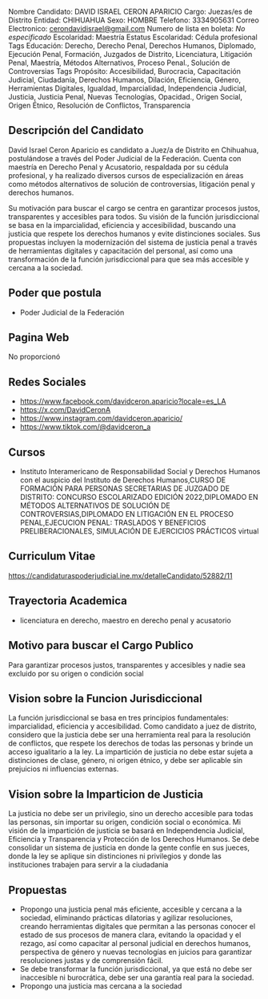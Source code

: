 Nombre Candidato: DAVID ISRAEL CERON APARICIO
Cargo: Juezas/es de Distrito
Entidad: CHIHUAHUA
Sexo: HOMBRE
Telefono: 3334905631
Correo Electronico: cerondavidisrael@gmail.com
Numero de lista en boleta: *No especificado*
Escolaridad: Maestría
Estatus Escolaridad: Cédula profesional
Tags Educación: Derecho, Derecho Penal, Derechos Humanos, Diplomado, Ejecución Penal, Formación, Juzgados de Distrito, Licenciatura, Litigación Penal, Maestría, Métodos Alternativos, Proceso Penal., Solución de Controversias
Tags Propósito: Accesibilidad, Burocracia, Capacitación Judicial, Ciudadanía, Derechos Humanos, Dilación, Eficiencia, Género, Herramientas Digitales, Igualdad, Imparcialidad, Independencia Judicial, Justicia, Justicia Penal, Nuevas Tecnologías, Opacidad., Origen Social, Origen Étnico, Resolución de Conflictos, Transparencia


## Descripción del Candidato 

David Israel Ceron Aparicio es candidato a Juez/a de Distrito en Chihuahua, postulándose a través del Poder Judicial de la Federación. Cuenta con maestría en Derecho Penal y Acusatorio, respaldada por su cédula profesional, y ha realizado diversos cursos de especialización en áreas como métodos alternativos de solución de controversias, litigación penal y derechos humanos.

Su motivación para buscar el cargo se centra en garantizar procesos justos, transparentes y accesibles para todos. Su visión de la función jurisdiccional se basa en la imparcialidad, eficiencia y accesibilidad, buscando una justicia que respete los derechos humanos y evite distinciones sociales. Sus propuestas incluyen la modernización del sistema de justicia penal a través de herramientas digitales y capacitación del personal, así como una transformación de la función jurisdiccional para que sea más accesible y cercana a la sociedad.


## Poder que postula

- Poder Judicial de la Federación


## Pagina Web

No proporcionó


## Redes Sociales

- https://www.facebook.com/davidceron.aparicio?locale=es_LA
- https://x.com/DavidCeronA
- https://www.instagram.com/davidceron.aparicio/
- https://www.tiktok.com/@davidceron_a


## Cursos

- Instituto Interamericano de Responsabilidad Social y Derechos Humanos con el auspicio del Instituto de Derechos Humanos,CURSO DE FORMACIÓN PARA PERSONAS SECRETARIAS DE JUZGADO DE DISTRITO: CONCURSO ESCOLARIZADO EDICIÓN 2022,DIPLOMADO EN MÉTODOS ALTERNATIVOS DE SOLUCIÓN DE CONTROVERSIAS,DIPLOMADO EN LITIGACIÓN EN EL PROCESO PENAL,EJECUCION PENAL: TRASLADOS Y BENEFICIOS PRELIBERACIONALES, SIMULACIÓN DE EJERCICIOS PRÁCTICOS virtual


## Curriculum Vitae

https://candidaturaspoderjudicial.ine.mx/detalleCandidato/52882/11


## Trayectoria Academica

- licenciatura en derecho, maestro en derecho penal y acusatorio


## Motivo para buscar el Cargo Publico

Para garantizar procesos justos, transparentes y accesibles y nadie sea excluido por su origen o condición social


## Vision sobre la Funcion Jurisdiccional

La función jurisdiccional se basa en tres principios fundamentales: imparcialidad, eficiencia y accesibilidad. Como candidato a juez de distrito, considero que la justicia debe ser una herramienta real para la resolución de conflictos, que respete los derechos de todas las personas y brinde un acceso igualitario a la ley. La impartición de justicia no debe estar sujeta a distinciones de clase, género, ni origen étnico, y debe ser aplicable sin prejuicios ni influencias externas.


## Vision sobre la Imparticion de Justicia

La justicia no debe ser un privilegio, sino un derecho accesible para todas las personas, sin importar su origen, condición social o económica. Mi visión de la impartición de justicia se basará en Independencia Judicial, Eficiencia y Transparencia y Protección de los Derechos Humanos. Se debe consolidar un sistema de justicia en donde la gente confíe en sus jueces, donde la ley se aplique sin distinciones ni privilegios y donde las instituciones trabajen para servir a la ciudadania


## Propuestas

- Propongo una justicia penal más eficiente, accesible y cercana a la sociedad, eliminando prácticas dilatorias y agilizar resoluciones, creando herramientas digitales que permitan a las personas conocer el estado de sus procesos de manera clara, evitando la opacidad y el rezago, así como capacitar al personal judicial en derechos humanos, perspectiva de género y nuevas tecnologías en juicios para garantizar resoluciones justas y de comprensión fácil.
- Se debe transformar la función jurisdiccional, ya que está no debe ser inaccesible ni burocrática, debe ser una garantía real para la sociedad.
- Propongo una justicia mas cercana a la sociedad

